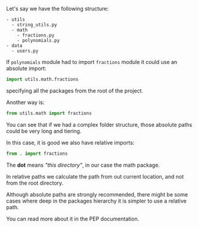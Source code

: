 Let's say we have the following structure:

    - utils
      - string_utils.py
      - math
        - fractions.py
        - polynomials.py
    - data
      - users.py 


If `polynomials` module had to import `fractions` module it could use an absolute import:
```python
import utils.math.fractions 
```
specifying all the packages from the root of the project.

Another way is:
```python
from utils.math import fractions  
```

You can see that if we had a complex folder structure, those absolute paths could be very long and tiering.

In this case, it is good we also have relative imports:
```python
from . import fractions 
```

The **dot** means *"this directory"*, in our case the math package.

In relative paths we calculate the path from out current location, and not from the root directory.


Although absolute paths are strongly recommended, there might be some cases where deep in the packages hierarchy it is simpler to use a relative path.

You can read more about it in the PEP documentation.
